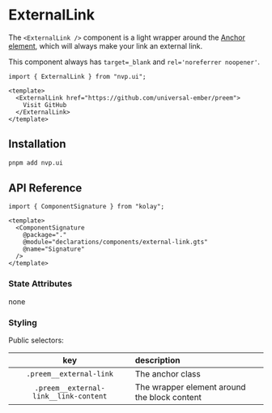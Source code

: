 # ExternalLink

The `<ExternalLink />` component is a light wrapper around the [Anchor element][mdn-a], which will always make your link an external link.

[mdn-a]: https://developer.mozilla.org/en-US/docs/Web/HTML/Element/a

This component always has `target=_blank` and `rel='noreferrer noopener'`.

```gjs live
import { ExternalLink } from "nvp.ui";

<template>
  <ExternalLink href="https://github.com/universal-ember/preem">
    Visit GitHub
  </ExternalLink>
</template>
```

## Installation

```bash
pnpm add nvp.ui
```

## API Reference

```gjs live no-shadow
import { ComponentSignature } from "kolay";

<template>
  <ComponentSignature
    @package="."
    @module="declarations/components/external-link.gts"
    @name="Signature"
  />
</template>
```

### State Attributes

none

### Styling

Public selectors:

|                  key                  | description                                  |
| :-----------------------------------: | :------------------------------------------- |
|        `.preem__external-link`        | The anchor class                             |
| `.preem__external-link__link-content` | The wrapper element around the block content |
